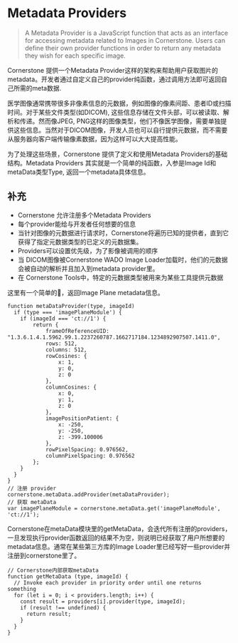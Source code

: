 # Metadata Providers

> A Metadata Provider is a JavaScript function that acts as an interface for accessing metadata related to Images in Cornerstone. Users can define their own provider functions in order to return any metadata they wish for each specific image.

Cornerstone 提供一个Metadata Provider这样的架构来帮助用户获取图片的metadata。开发者通过自定义自己的provider纯函数，通过调用方法即可返回自己所需的meta数据.

医学图像通常携带很多非像素信息的元数据，例如图像的像素间距、患者ID或扫描时间。对于某些文件类型(如DICOM), 这些信息存储在文件头部，可以被读取、解析和传递。然而像JPEG, PNG这样的图像类型，他们不像医学图像，需要单独提供这些信息。当然对于DICOM图像，开发人员也可以自行提供元数据，而不需要从服务器向客户端传输像素数据，因为这样可以大大提高性能。

为了处理这些场景，Cornerstone 提供了定义和使用Metadata Providers的基础结构。Metadata Providers 其实就是一个简单的纯函数，入参是Image Id和metaData类型Type, 返回一个metadata具体信息。

## 补充

* Cornerstone 允许注册多个Metadata Providers
* 每个provider能给与开发者任何想要的信息
* 当针对图像的元数据进行请求时，Cornerstone将遍历已知的提供者，直到它获得了指定元数据类型的已定义的元数据集。
* Providers可以设置优先级，为了影像被调用的顺序
* 当 DICOM图像被Cornerstone WADO Image Loader加载时，他们的元数据会被自动的解析并且加入到metadata provider里。
* 在 Cornerstone Tools中，特定的元数据类型被用来为某些工具提供元数据

这里有一个简单的🌰，返回Image Plane metadata信息。

``` 
function metaDataProvider(type, imageId)
  if (type === 'imagePlaneModule') {
    if (imageId === 'ct://1') {
        return {
            frameOfReferenceUID: "1.3.6.1.4.1.5962.99.1.2237260787.1662717184.1234892907507.1411.0",
            rows: 512,
            columns: 512,
            rowCosines: {
                x: 1,
                y: 0,
                z: 0
            },
            columnCosines: {
                x: 0,
                y: 1,
                z: 0
            },
            imagePositionPatient: {
                x: -250,
                y: -250,
                z: -399.100006
            },
            rowPixelSpacing: 0.976562,
            columnPixelSpacing: 0.976562
        };
    }
  }
}
// 注册 provider
cornerstone.metaData.addProvider(metaDataProvider);
// 获取 metaData
var imagePlaneModule = cornerstone.metaData.get('imagePlaneModule', 'ct://1');
```

Cornerstone在metaData模块里的getMetaData，会迭代所有注册的providers，一旦发现执行provider函数返回的结果不为空，则说明已经获取了用户所想要的metadata信息。通常在某些第三方库的Image Loader里已经写好一些provider并注册到cornerstone里了。

``` 
// Cornerstone内部获取metaData
function getMetaData (type, imageId) {
  // Invoke each provider in priority order until one returns something
  for (let i = 0; i < providers.length; i++) {
    const result = providers[i].provider(type, imageId);
    if (result !== undefined) {
      return result;
    }
  }
}
```

